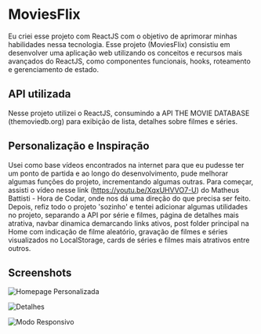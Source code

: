 
# MoviesFlix

Eu criei esse projeto com ReactJS com o objetivo de aprimorar minhas habilidades nessa tecnologia. Esse projeto (MoviesFlix) consistiu em desenvolver uma aplicação web utilizando os conceitos e recursos mais avançados do ReactJS, como componentes funcionais, hooks, roteamento e gerenciamento de estado.


## API utilizada

Nesse projeto utilizei o ReactJS, consumindo a API THE MOVIE DATABASE (themoviedb.org) para exibição de lista, detalhes sobre filmes e séries.

## Personalização e Inspiração

Usei como base vídeos encontrados na internet para que eu pudesse ter um ponto de partida e ao longo do desenvolvimento, pude melhorar algumas funções do projeto, incrementando algumas outras. Para começar, assisti o vídeo nesse link (https://youtu.be/XqxUHVVO7-U) do Matheus Battisti - Hora de Codar, onde nos dá uma direção do que precisa ser feito. Depois, refiz todo o projeto 'sozinho' e tentei adicionar algumas utilidades no projeto, separando a API por série e filmes, página de detalhes mais atrativa, navbar dinamica demarcando links ativos, post folder principal na Home com indicação de filme aleatório, gravação de filmes e séries visualizados no LocalStorage, cards de séries e filmes mais atrativos entre outros.
## Screenshots

![Homepage Personalizada](https://drive.google.com/u/0/uc?id=17UqKJcK_5eWt-5RUgJ0qjaROsE7KJI_4&export=download)

![Detalhes](https://drive.google.com/u/0/uc?id=18Zfd4c_T8UaOCK5Psay-sFDlOFcmcaLA&export=download)

![Modo Responsivo](https://drive.google.com/u/0/uc?id=1uMg9eGlv0R_vkjT8aKdV82OKlJMQjqRp&export=download)


